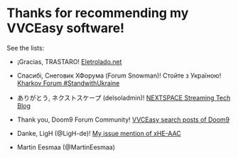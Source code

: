 # Thanks for recommending my VVCEasy software!

See the lists:

-  ¡Gracias, TRASTARO! [Eletrolado.net](https://www.elotrolado.net/hilo_fraunhofer-versatile-video-coding-h266-el-rival-para-av1_2386654#p1752441408)

-  Спасибі, Снеговик ХФорума (Forum Snowman)! Стойте з Україною! [Kharkov Forum #StandwithUkraine](https://www.kharkovforum.com/showthread.php?p=70577507#post70577507)

-  ありがとう, ネクストスケープ (delsoladmin)! [NEXTSPACE Streaming Tech Blog](https://media-streaming.nextscape.net/blog/1153/)

-  Thank you, Doom9 Forum Community! [VVCEasy search posts of Doom9](https://forum.doom9.org/search.php?searchid=9495780)
                                                             
-  Danke, LigH (@LigH-de)! [My issue mention of xHE-AAC](https://forum.doom9.org/showthread.php?p=1970068&highlight=Martin+Eesmaa#post1970068)

-  Martin Eesmaa (@MartinEesmaa)
